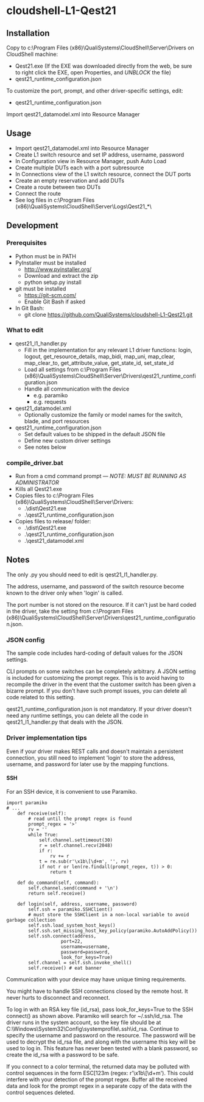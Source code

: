# cloudshell-L1-Qest21

## Installation
Copy to c:\Program Files (x86)\QualiSystems\CloudShell\Server\Drivers on CloudShell machine:
- Qest21.exe (If the EXE was downloaded directly from the web, be sure to right click the EXE, open Properties, and *UNBLOCK* the file)
- qest21_runtime_configuration.json

To customize the port, prompt, and other driver-specific settings, edit:
- qest21_runtime_configuration.json

Import qest21_datamodel.xml into Resource Manager

## Usage
- Import qest21_datamodel.xml into Resource Manager
- Create L1 switch resource and set IP address, username, password
- In Configuration view in Resource Manager, push Auto Load
- Create multiple DUTs each with a port subresource
- In Connections view of the L1 switch resource, connect the DUT ports
- Create an empty reservation and add DUTs
- Create a route between two DUTs
- Connect the route
- See log files in c:\Program Files (x86)\QualiSystems\CloudShell\Server\Logs\\Qest21_*\


## Development

### Prerequisites
- Python must be in PATH
- PyInstaller must be installed
  - http://www.pyinstaller.org/
  - Download and extract the zip
  - python setup.py install
- git must be installed
  - https://git-scm.com/
  - Enable Git Bash if asked
- In Git Bash:
  - git clone https://github.com/QualiSystems/cloudshell-L1-Qest21.git


### What to edit
- qest21_l1_handler.py
  - Fill in the implementation for any relevant L1 driver functions: login, logout, get_resource_details, map_bidi, map_uni, map_clear, map_clear_to, get_attribute_value, get_state_id, set_state_id
  - Load all settings from c:\Program Files (x86)\QualiSystems\CloudShell\Server\Drivers\\qest21_runtime_configuration.json
  - Handle all communication with the device
    - e.g. paramiko
    - e.g. requests
- qest21_datamodel.xml
  - Optionally customize the family or model names for the switch, blade, and port resources 
- qest21_runtime_configuration.json
  - Set default values to be shipped in the default JSON file
  - Define new custom driver settings
  - See notes below

### compile_driver.bat
- Run from a cmd command prompt &mdash; *NOTE: MUST BE RUNNING AS ADMINISTRATOR*
- Kills all Qest21.exe 
- Copies files to c:\Program Files (x86)\QualiSystems\CloudShell\Server\Drivers:
  - .\dist\\Qest21.exe
  - .\\qest21_runtime_configuration.json
- Copies files to release/ folder:
  - .\dist\\Qest21.exe
  - .\\qest21_runtime_configuration.json
  - .\\qest21_datamodel.xml

## Notes

The only .py you should need to edit is qest21_l1_handler.py.

The address, username, and password of the switch resource become known to the driver only when 'login' is called. 

The port number is not stored on the resource. If it can't just be hard coded in the driver, take the setting from c:\Program Files (x86)\QualiSystems\CloudShell\Server\Drivers\\qest21_runtime_configuration.json.

### JSON config
The sample code includes hard-coding of default values for the JSON settings.

CLI prompts on some switches can be completely arbitrary. A JSON setting is included for customizing the prompt regex. This is to avoid having to recompile the driver in the event that the customer switch has been given a bizarre prompt. If you don't have such prompt issues, you can delete all code related to this setting.

qest21_runtime_configuration.json is not mandatory. If your driver doesn't need any runtime settings, you can delete all the code in qest21_l1_handler.py that deals with the JSON.

### Driver implementation tips

Even if your driver makes REST calls and doesn't maintain a persistent connection, you still need to implement 'login' to store the address, username, and password for later use by the mapping functions.   

#### SSH

For an SSH device, it is convenient to use Paramiko.

    import paramiko
    # ...
        def receive(self):
            # read until the prompt regex is found
            prompt_regex = '>'
            rv = ''
            while True:
                self.channel.settimeout(30)
                r = self.channel.recv(2048)
                if r:
                    rv += r
                t = re.sub(r'\x1b\[\d+m', '', rv)
                if not r or len(re.findall(prompt_regex, t)) > 0:
                    return t

        def do_command(self, command):
            self.channel.send(command + '\n')
            return self.receive()
            
        def login(self, address, username, password)
            self.ssh = paramiko.SSHClient()
            # must store the SSHClient in a non-local variable to avoid garbage collection
            self.ssh.load_system_host_keys()
            self.ssh.set_missing_host_key_policy(paramiko.AutoAddPolicy())
            self.ssh.connect(address,
                        port=22,
                        username=username,
                        password=password,
                        look_for_keys=True)
            self.channel = self.ssh.invoke_shell()
            self.receive() # eat banner
         

Communication with your device may have unique timing requirements. 

You might have to handle SSH connections closed by the remote host. It never hurts to disconnect and reconnect.

To log in with an RSA key file (id_rsa), pass look_for_keys=True to the SSH connect() as shown above. Paramiko will search for ~/.ssh/id_rsa. The driver runs in the system account, so the key file should be at C:\Windows\System32\Config\systemprofile\\.ssh\id_rsa. Continue to specify the username and password on the resource. The password will be used to decrypt the id_rsa file, and along with the username this key will be used to log in. This feature has never been tested with a blank password, so create the id_rsa with a password to be safe.    

If you connect to a color terminal, the returned data may be polluted with control sequences in the form ESC[123m (regex: r'\x1b\\[\d+m'). This could interfere with your detection of the prompt regex. Buffer all the received data and look for the prompt regex in a separate copy of the data with the control sequences deleted.


